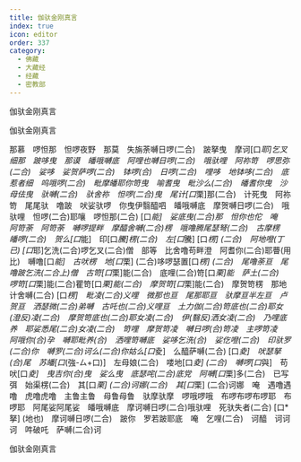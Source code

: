 ```yaml
---
title: 伽驮金刚真言
index: true
icon: editor
order: 337
category:
  - 佛藏
  - 大藏经
  - 经藏
  - 密教部
---
```


  伽驮金刚真言  

伽驮金刚真言  

那慕　啰怛那　怛啰夜野　那莫　失旃荼嚩日啰(二合)　跛拏曳　摩诃[口*耶]乞叉　细那　跛哆曳　那谟　皤哦嚩底　阿哩也嚩日啰(二合)　哦驮哩　阿祢笴　啰思弥(二合)　娑哆　娑贺萨啰(二合)　钵啰(合)　日啰(二合)　哩哆　地钵哆(二合)　底惹者细　呜哦啰(二合)　毗摩皤耶你笴曳　喻耆曳　毗沙么(二合)　皤耆你曳　沙母佉曳　驮嚩(二合)　驮舍祢　怛啰(二合)曳　尾计[口*栗]那(二合)　计死曳　阿祢笴　尾尾驮　噜跛　吠娑驮啰　你曳伊翳醯呬　皤哦嚩底　摩贺嚩日啰(二合)　哦驮哩　怛啰(二合)耶嚷　啰怛那(二合) [口*能]　娑底曳(二合)那　怛你也佗　唵　阿笴荼　阿笴荼　嚩啰提畔　摩醯舍嚩(二合)楞　哦噜腾尾瑟弩(二合)　古摩楞　皤啰(二合)　贺么[口*能]　印[口*騰]楞(二合)　左[口*騰] [口*楞] (二合)　阿地噔(丁已) [口*耶]乞洗(二合)啰乞叉(二合)僧　部等　比舍噜苟畔澄　阿耆你(二合)耶瞢(用比)　嚩噜[口*能]　古吠楞　地[口*栗] (二合)哆啰瑟置[口*楞] (二合)　尾噜荼亘　尾噜跛乞洗(二合上)僧　古笴[口*栗]能(二合)　底哩(二合)笴[口*栗]能　萨土(二合)　啰笴[口*栗]能(二合)瞿笴[口*栗]能(二合)　摩贺笴[口*栗]能(二合)　摩贺笴楞　那地计舍嚩(二合) [口*楞]　毗凌(二合)义哩　微那也亘　尾那耶亘　驮摩亘半左亘　卢贺亘　洒瑟微(二合)弟嚩　古吒也(二合)义哩亘　土力伽(二合)笴底也(二合)耶女(澄反)凌(二合)　摩贺笴底也(二合)耶女凌(二合)　伊(翳反)洒女凌(二合)　乃哩底养　耶娑悉尾(二合)女凌(二合)　笴哩　摩贺笴凌　嚩日啰(合)笴凌　主啰笴凌　阿哦你(合)孕　嚩耶毗养(合)　洒哩笴嚩底　娑哆乞洗(合)　娑仡噔(二合)　印驮罗(二合)你　嚩罗(二合)诃么(二合)你姑么[口*夌]　么醯萨嚩(二合) [口*夌]　吠瑟拏(合)尾　苏皤[口*(強-ㄙ+口)]　左母娘(二合)　喽地[口*夌] (二合)　嚩啰[口*與]　苟吠[口*夌]　曳吉你(合)曳　娑么曳　底瑟咤(二合)底党　阿嚩[口*栗]多(二合)　已写弭　始渠楞(二合)　其[口*栗] (二合)诃娜(二合)　其[口*栗] (二合)诃娜　唵　遇噜遇噜　虎噜虎噜　主鲁主鲁　母鲁母鲁　驮摩驮摩　啰哦啰哦　布啰布啰布啰耶　布啰耶　阿尾娑阿尾娑　皤哦嚩底　摩诃嚩日啰(二合)哦驮哩　死驮失者(二合) [口*拏] (地也)　摩诃嚩日啰(二合)　跛你　罗若跛耶底　唵　乞哩(二合)　诃醯　诃诃诃　吽破吒　萨嚩(二合)诃  

伽驮金刚真言  
